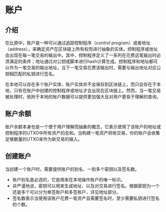 # 账户

## 介绍

在比原中，账户是一种可以通过追踪控制程序（control program）或者地址（address），来确定资产在区块链上所有权而进行抽象的实体。控制程序或地址会出现在每一笔交易的输出中。其中，控制程序定义了一系列在花费这笔输出时必须满足的条件；地址通过对公钥或脚本进行hash计算生成。控制程序和地址都可以作为一笔交易的输出地址，当下一笔交易花费该输出时，需要与输出地址对应公钥相匹配的私钥进行签名。

在本地可以存在多个账户实体，账户实体并不会保存到区块链上，而只会存在于本地，只有在账户中创建的控制程序或地址才会出现在区块链上。然而，当一笔交易被处理时，依附于本地的账户数据可以提供更加强大且对用户更易于理解的查询。

## 账户余额

账户余额本身也是一个便于用户理解而抽象的概念，它表示使用了该账户的地址或控制程序的UTXO中所有资产的总和。当构建一笔资产转账交易，你的账户会收集足够数量的UTXO来作为新交易的输入。

## 创建账户

当创建一个账户时，需要提供账户的别名、一到多个密钥以及签名数。
* 账户别名是必选的，它是用来在本地操作账户的唯一标识。
* 非严谨地说，密钥可以用来生成地址、以及对交易进行签名。根据密钥为一个还是多个可以分为单签账户和多签账户，详见地址部分。
* 签名数表示当使用该账户花费一笔资产且需要签名时，至少需要私钥进行签名的个数。
